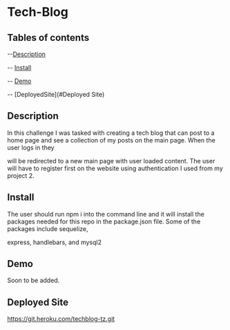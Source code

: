 # Tech-Blog

## Tables of contents

--[Description](#Description)

-- [Install](#Install)

-- [Demo](#Demo)

-- [DeployedSite](#Deployed Site)

## Description

In this challenge I was tasked with creating a tech blog that can post to a home page and see a collection of my posts on the main page. When the user logs in they

will be redirected to a new main page with user loaded content. The user will have to register first on the website using authentication I used from my project 2. 


## Install

The user should run npm i into the command line and it will install the packages needed for this repo in the package.json file. Some of the packages include sequelize,

express, handlebars, and mysql2


## Demo

Soon to be added.


## Deployed Site

https://git.heroku.com/techblog-tz.git
